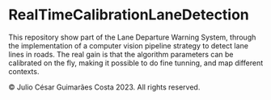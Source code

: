 # RealTimeCalibrationLaneDetection
This repository show part of the Lane Departure Warning System, through the implementation of a computer vision pipeline strategy to detect lane lines in roads.
The real gain is that the algorithm parameters can be calibrated on the fly, making it possible to do fine tunning, and map different contexts.

© Julio César Guimarães Costa 2023. All rights reserved.
